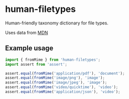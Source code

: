 # human-filetypes

Human-friendly taxonomy dictionary for file types.

Uses data from [MDN](https://developer.mozilla.org/en-US/docs/Web/HTTP/Basics_of_HTTP/MIME_types/Common_types)

## Example usage

```js
import { fromMime } from 'human-filetypes';
import assert from 'assert';

assert.equal(fromMime('application/pdf'), 'document');
assert.equal(fromMime('image/png'), 'image');
assert.equal(fromMime('image/jpeg'), 'image');
assert.equal(fromMime('video/quicktime'), 'video');
assert.equal(fromMime('application/json'), 'video');
```
